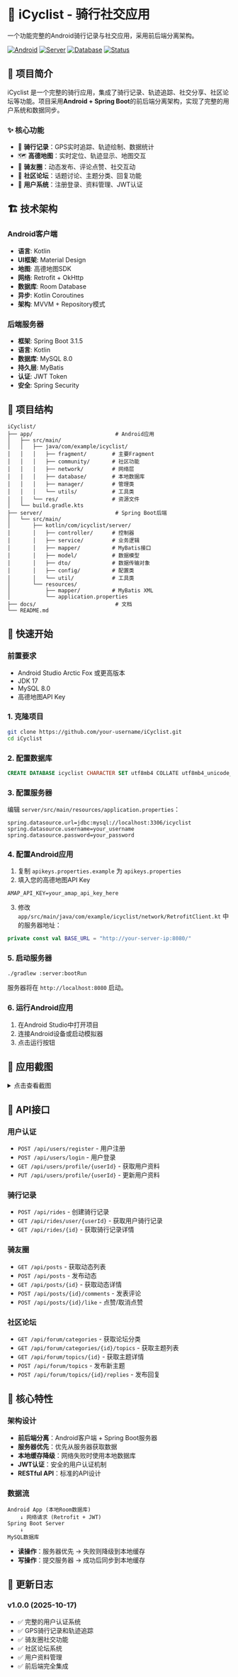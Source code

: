 # 🚴 iCyclist - 骑行社交应用

一个功能完整的Android骑行记录与社交应用，采用前后端分离架构。

[![Android](https://img.shields.io/badge/Android-Kotlin-brightgreen)](https://kotlinlang.org/)
[![Server](https://img.shields.io/badge/Server-Spring%20Boot-blue)](https://spring.io/projects/spring-boot)
[![Database](https://img.shields.io/badge/Database-MySQL-orange)](https://www.mysql.com/)
[![Status](https://img.shields.io/badge/Status-Complete-success)](https://github.com)

## 📱 项目简介

iCyclist 是一个完整的骑行应用，集成了骑行记录、轨迹追踪、社交分享、社区论坛等功能。项目采用**Android + Spring Boot**的前后端分离架构，实现了完整的用户系统和数据同步。

### ✨ 核心功能

- 🚴 **骑行记录**：GPS实时追踪、轨迹绘制、数据统计
- 🗺️ **高德地图**：实时定位、轨迹显示、地图交互
- 📱 **骑友圈**：动态发布、评论点赞、社交互动
- 💬 **社区论坛**：话题讨论、主题分类、回复功能
- 👤 **用户系统**：注册登录、资料管理、JWT认证

## 🏗️ 技术架构

### Android客户端

- **语言**: Kotlin
- **UI框架**: Material Design
- **地图**: 高德地图SDK
- **网络**: Retrofit + OkHttp
- **数据库**: Room Database
- **异步**: Kotlin Coroutines
- **架构**: MVVM + Repository模式

### 后端服务器

- **框架**: Spring Boot 3.1.5
- **语言**: Kotlin
- **数据库**: MySQL 8.0
- **持久层**: MyBatis
- **认证**: JWT Token
- **安全**: Spring Security

## 📂 项目结构

```
iCyclist/
├── app/                          # Android应用
│   ├── src/main/
│   │   ├── java/com/example/icyclist/
│   │   │   ├── fragment/        # 主要Fragment
│   │   │   ├── community/       # 社区功能
│   │   │   ├── network/         # 网络层
│   │   │   ├── database/        # 本地数据库
│   │   │   ├── manager/         # 管理类
│   │   │   └── utils/           # 工具类
│   │   └── res/                 # 资源文件
│   └── build.gradle.kts
├── server/                       # Spring Boot后端
│   └── src/main/
│       ├── kotlin/com/icyclist/server/
│       │   ├── controller/      # 控制器
│       │   ├── service/         # 业务逻辑
│       │   ├── mapper/          # MyBatis接口
│       │   ├── model/           # 数据模型
│       │   ├── dto/             # 数据传输对象
│       │   ├── config/          # 配置类
│       │   └── util/            # 工具类
│       └── resources/
│           ├── mapper/          # MyBatis XML
│           └── application.properties
├── docs/                         # 文档
└── README.md
```

## 🚀 快速开始

### 前置要求

- Android Studio Arctic Fox 或更高版本
- JDK 17
- MySQL 8.0
- 高德地图API Key

### 1. 克隆项目

```bash
git clone https://github.com/your-username/iCyclist.git
cd iCyclist
```

### 2. 配置数据库

```sql
CREATE DATABASE icyclist CHARACTER SET utf8mb4 COLLATE utf8mb4_unicode_ci;
```

### 3. 配置服务器

编辑 `server/src/main/resources/application.properties`：

```properties
spring.datasource.url=jdbc:mysql://localhost:3306/icyclist
spring.datasource.username=your_username
spring.datasource.password=your_password
```

### 4. 配置Android应用

1. 复制 `apikeys.properties.example` 为 `apikeys.properties`
2. 填入您的高德地图API Key

```properties
AMAP_API_KEY=your_amap_api_key_here
```

3. 修改 `app/src/main/java/com/example/icyclist/network/RetrofitClient.kt` 中的服务器地址：

```kotlin
private const val BASE_URL = "http://your-server-ip:8080/"
```

### 5. 启动服务器

```bash
./gradlew :server:bootRun
```

服务器将在 `http://localhost:8080` 启动。

### 6. 运行Android应用

1. 在Android Studio中打开项目
2. 连接Android设备或启动模拟器
3. 点击运行按钮

## 📱 应用截图

<details>
<summary>点击查看截图</summary>

<!-- 在这里添加应用截图 -->

</details>

## 🔌 API接口

### 用户认证

- `POST /api/users/register` - 用户注册
- `POST /api/users/login` - 用户登录
- `GET /api/users/profile/{userId}` - 获取用户资料
- `PUT /api/users/profile/{userId}` - 更新用户资料

### 骑行记录

- `POST /api/rides` - 创建骑行记录
- `GET /api/rides/user/{userId}` - 获取用户骑行记录
- `GET /api/rides/{id}` - 获取骑行记录详情

### 骑友圈

- `GET /api/posts` - 获取动态列表
- `POST /api/posts` - 发布动态
- `GET /api/posts/{id}` - 获取动态详情
- `POST /api/posts/{id}/comments` - 发表评论
- `POST /api/posts/{id}/like` - 点赞/取消点赞

### 社区论坛

- `GET /api/forum/categories` - 获取论坛分类
- `GET /api/forum/categories/{id}/topics` - 获取主题列表
- `GET /api/forum/topics/{id}` - 获取主题详情
- `POST /api/forum/topics` - 发布新主题
- `POST /api/forum/topics/{id}/replies` - 发布回复

## 🎯 核心特性

### 架构设计

- **前后端分离**：Android客户端 + Spring Boot服务器
- **服务器优先**：优先从服务器获取数据
- **本地缓存降级**：网络失败时使用本地数据库
- **JWT认证**：安全的用户认证机制
- **RESTful API**：标准的API设计

### 数据流

```
Android App (本地Room数据库)
    ↓ 网络请求 (Retrofit + JWT)
Spring Boot Server
    ↓
MySQL数据库
```

- **读操作**：服务器优先 → 失败则降级到本地缓存
- **写操作**：提交服务器 → 成功后同步到本地缓存


## 📝 更新日志

### v1.0.0 (2025-10-17)

- ✅ 完整的用户认证系统
- ✅ GPS骑行记录和轨迹追踪
- ✅ 骑友圈社交功能
- ✅ 社区论坛系统
- ✅ 用户资料管理
- ✅ 前后端完全集成

